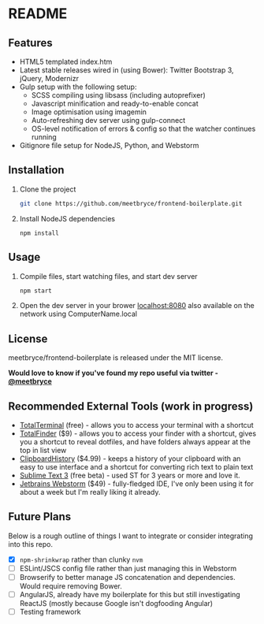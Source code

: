 # README

## Features

- HTML5 templated index.htm
- Latest stable releases wired in (using Bower): Twitter Bootstrap 3, jQuery, Modernizr
- Gulp setup with the following setup:
    - SCSS compiling using libsass (including autoprefixer)
    - Javascript minification and ready-to-enable concat
    - Image optimisation using imagemin
    - Auto-refreshing dev server using gulp-connect
    - OS-level notification of errors & config so that the watcher continues running
- Gitignore file setup for NodeJS, Python, and Webstorm

## Installation

1. Clone the project 
    ```bash
    git clone https://github.com/meetbryce/frontend-boilerplate.git
    ```
2. Install NodeJS dependencies 
    ```shell
    npm install
    ```

## Usage

1. Compile files, start watching files, and start dev server 
   ```sh
   npm start
   ```
2. Open the dev server in your brower [localhost:8080](localhost:8080) also available on the network using ComputerName.local

## License

meetbryce/frontend-boilerplate is released under the MIT license.

**Would love to know if you've found my repo useful via twitter - [@meetbryce](http://twitter.com/meetbryce)**


## Recommended External Tools (work in progress)

- [TotalTerminal](http://totalterminal.binaryage.com/) (free) - allows you to access your terminal with a shortcut
- [TotalFinder](http://totalfinder.binaryage.com/) ($9) - allows you to access your finder with a shortcut, gives you a shortcut to reveal dotfiles, and have folders always appear at the top in list view
- [ClipboardHistory](https://itunes.apple.com/us/app/clipboard-history/id420939835?mt=12) ($4.99) - keeps a history of your clipboard with an easy to use interface and a shortcut for converting rich text to plain text
- [Sublime Text 3](https://www.sublimetext.com/3) (free beta) - used ST for 3 years or more and love it.
- [Jetbrains Webstorm](https://www.jetbrains.com/webstorm/) ($49) - fully-fledged IDE, I've only been using it for about a week but I'm really liking it already.


## Future Plans

Below is a rough outline of things I want to integrate or consider integrating into this repo.

- [x] `npm-shrinkwrap` rather than clunky `nvm`
- [ ] ESLint/JSCS config file rather than just managing this in Webstorm 
- [ ] Browserify to better manage JS concatenation and dependencies. Would require removing Bower.
- [ ] AngularJS, already have my boilerplate for this but still investigating ReactJS (mostly because Google isn't dogfooding Angular)
- [ ] Testing framework
